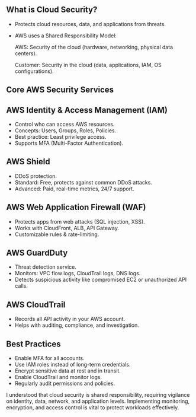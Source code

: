  ## What is Cloud Security?

- Protects cloud resources, data, and applications from threats.

- AWS uses a Shared Responsibility Model:

  AWS: Security of the cloud (hardware, networking, physical data centers).

  Customer: Security in the cloud (data, applications, IAM, OS configurations).

## Core AWS Security Services

## AWS Identity & Access Management (IAM)

- Control who can access AWS resources.
- Concepts: Users, Groups, Roles, Policies.
- Best practice: Least privilege access.
- Supports MFA (Multi-Factor Authentication).

## AWS Shield

- DDoS protection.
- Standard: Free, protects against common DDoS attacks.
- Advanced: Paid, real-time metrics, 24/7 support.

## AWS Web Application Firewall (WAF)

- Protects apps from web attacks (SQL injection, XSS).
- Works with CloudFront, ALB, API Gateway.
- Customizable rules & rate-limiting.

## AWS GuardDuty

- Threat detection service.
- Monitors: VPC flow logs, CloudTrail logs, DNS logs.
- Detects suspicious activity like compromised EC2 or unauthorized API calls.

## AWS CloudTrail

- Records all API activity in your AWS account.
- Helps with auditing, compliance, and investigation.

## Best Practices

- Enable MFA for all accounts.
- Use IAM roles instead of long-term credentials.
- Encrypt sensitive data at rest and in transit.
- Enable CloudTrail and monitor logs.
- Regularly audit permissions and policies.

I understood that cloud security is shared responsibility, requiring vigilance on identity, data, network, and application levels. Implementing monitoring, encryption, and access control is vital to protect workloads effectively.

